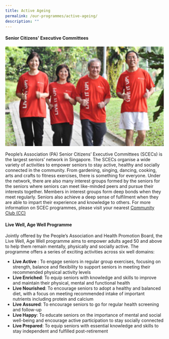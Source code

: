 ```yaml
---
title: Active Ageing
permalink: /our-programmes/active-ageing/
description: ""
---
```

#### Senior Citizens' Executive Committees

<img style="width:600px"  align="centre" src="/images/Our%20Programmes/activeageing-scec.jpg" >

People’s Association (PA) Senior Citizens’ Executive Committees (SCECs) is the largest seniors’ network in Singapore. The SCECs organise a wide variety of activities to empower seniors to stay active, healthy and socially connected in the community. From gardening, singing, dancing, cooking, arts and crafts to fitness exercises, there is something for everyone. Under the network, there are also many interest groups formed by the seniors for the seniors where seniors can meet like-minded peers and pursue their interests together. Members in interest groups form deep bonds when they meet regularly. Seniors also achieve a deep sense of fulfilment when they are able to impart their experience and knowledge to others. For more information on SCEC programmes, please visit your nearest [Community Club (CC)](https://www.onepa.gov.sg/cc)

#### Live Well, Age Well Programme

Jointly offered by the People’s Association and Health Promotion Board, the Live Well, Age Well programme aims to empower adults aged 50 and above to help them remain mentally, physically and socially active. The programme offers a series of exciting activities across six well domains:


*   **Live Active** : To engage seniors in regular group exercises, focusing on strength, balance and flexibility to support seniors in meeting their recommended physical activity levels<br>
*    **Live Enriched**: To equip seniors with knowledge and skills to improve and maintain their physical, mental and functional health<br>
*    **Live Nourished**: To encourage seniors to adopt a healthy and balanced diet, with a focus on meeting recommended intake of important nutrients including protein and calcium<br>
*    **Live Assured**: To encourage seniors to go for regular health screening and follow-up<br>
*    **Live Happy**: To educate seniors on the importance of mental and social well-being and encourage active participation to stay socially connected<br>
*    **Live Prepared**: To equip seniors with essential knowledge and skills to stay independent and fulfilled post-retirement